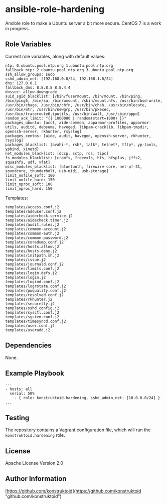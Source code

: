 ansible-role-hardening
=========

Ansible role to make a Ubuntu server a bit more secure.
CentOS 7 is a work in progress.

Role Variables
--------------

Current role variables, along with default values:

```shell
ntp: 0.ubuntu.pool.ntp.org 1.ubuntu.pool.ntp.org
fallback_ntp: 2.ubuntu.pool.ntp.org 3.ubuntu.pool.ntp.org
ssh_allow_groups: sudo
sshd_admin_net: [192.168.0.0/24, 192.168.1.0/24]
dns: 127.0.0.1
fallback_dns: 8.8.8.8 8.8.4.4
dnssec: allow-downgrade
suid_sgid_blacklist: [/bin/fusermount, /bin/mount, /bin/ping, /bin/ping6, /bin/su, /bin/umount, /sbin/mount.nfs, /usr/bin/bsd-write, /usr/bin/chage, /usr/bin/chfn, /usr/bin/chsh, /usr/bin/mlocate, /usr/bin/mtr, /usr/bin/newgrp, /usr/bin/pkexec, /usr/bin/traceroute6.iputils, /usr/bin/wall, /usr/sbin/pppd]
random_ack_limit: "{{ 1000000 | random(start=1000) }}"
packages_ubuntu: [acct, aide-common, apparmor-profiles, apparmor-utils, auditd, debsums, haveged, libpam-cracklib, libpam-tmpdir, openssh-server, rkhunter, rsyslog]
packages_centos: [aide, audit, haveged, openssh-server, rkhunter, rsyslog]
packages_blacklist: [avahi-*, rsh*, talk*, telnet*, tftp*, yp-tools, ypbind, xinetd]
net_modules_blacklist: [dccp, sctp, rds, tipc]
fs_modules_blacklist: [cramfs, freevxfs, hfs, hfsplus, jffs2, squashfs, udf, vfat]
misc_modules_blacklist: [bluetooth, firewire-core, net-pf-31, soundcore, thunderbolt, usb-midi, usb-storage]
limit_nofile_soft: 100
limit_nofile_hard: 150
limit_nproc_soft: 100
limit_nproc_hard: 150
```

Templates:

```shell
templates/access.conf.j2
templates/adduser.conf.j2
templates/aidecheck.service.j2
templates/aidecheck.timer.j2
templates/audit.rules.j2
templates/common-account.j2
templates/common-auth.j2
templates/common-password.j2
templates/coredump.conf.j2
templates/hosts.allow.j2
templates/hosts.deny.j2
templates/initpath.sh.j2
templates/issue.j2
templates/journald.conf.j2
templates/limits.conf.j2
templates/login.defs.j2
templates/login.j2
templates/logind.conf.j2
templates/logrotate.conf.j2
templates/pwquality.conf.j2
templates/resolved.conf.j2
templates/rkhunter.j2
templates/securetty.j2
templates/sshd_config.j2
templates/sysctl.conf.j2
templates/system.conf.j2
templates/timesyncd.conf.j2
templates/user.conf.j2
templates/useradd.j2
```

Dependencies
------------

None.

Example Playbook
----------------

```shell
---
- hosts: all
  serial: 50%
    - { role: konstruktoid.hardening, sshd_admin_net: [10.0.0.0/24] }
...
```

Testing
-------

The repository contains a [Vagrant](https://www.vagrantup.com/ "Vagrant")
configuration file, which will run the `konstruktoid.hardening` role.

License
-------

Apache License Version 2.0

Author Information
------------------

[https://github.com/konstruktoid](https://github.com/konstruktoid "github.com/konstruktoid")

